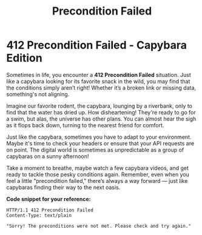 ﻿---
category: 4xx
code: 412
cover: https://firebasestorage.googleapis.com/v0/b/capy-http.appspot.com/o/Capy-412-750x600.avif?alt=media
thumbnail: https://firebasestorage.googleapis.com/v0/b/capy-http.appspot.com/o/Capy-412-250x200.avif?alt=media
coverAlt: Precondition Failed
description: Precondition Failed
pubDate: 2014-06-01
tags:
- 4xx
title: Precondition Failed
---


# 412 Precondition Failed - Capybara Edition

Sometimes in life, you encounter a **412 Precondition Failed** situation. Just like a capybara looking for its favorite snack in the wild, you may find that the conditions simply aren’t right! Whether it’s a broken link or missing data, something's not aligning. 

Imagine our favorite rodent, the capybara, lounging by a riverbank, only to find that the water has dried up. How disheartening! They're ready to go for a swim, but alas, the universe has other plans. You can almost hear the sigh as it flops back down, turning to the nearest friend for comfort. 

Just like the capybara, sometimes you have to adapt to your environment. Maybe it's time to check your headers or ensure that your API requests are on point. The digital world is sometimes as unpredictable as a group of capybaras on a sunny afternoon!

Take a moment to breathe, maybe watch a few capybara videos, and get ready to tackle those pesky conditions again. Remember, even when you feel a little "precondition failed," there’s always a way forward — just like capybaras finding their way to the next oasis.

**Code snippet for your reference:**

```http
HTTP/1.1 412 Precondition Failed
Content-Type: text/plain

"Sorry! The preconditions were not met. Please check and try again."
```